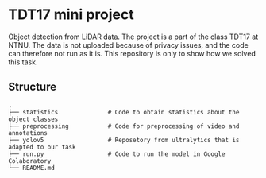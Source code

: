 # TDT17 mini project
Object detection from LiDAR data. The project is a part of the class TDT17 at NTNU. The data is not uploaded because of privacy issues, and the code can therefore not run as it is. This repository is only to show how we solved this task.

## Structure

    .
    ├── statistics              # Code to obtain statistics about the object classes
    ├── preprocessing           # Code for preprocessing of video and annotations
    ├── yolov5                  # Reposetory from ultralytics that is adapted to our task
    ├── run.py                  # Code to run the model in Google Colaboratory
    └── README.md
